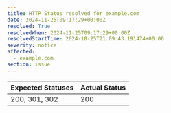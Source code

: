 ```yaml
---
title: HTTP Status resolved for example.com
date: 2024-11-25T09:17:29+00:00Z
resolved: True
resolvedWhen: 2024-11-25T09:17:29+00:00Z
resolvedStartTime: 2024-10-25T21:09:43.191474+00:00
severity: notice
affected:
  - example.com
section: issue
---
```


| Expected Statuses | Actual Status  |
|-------------------|----------------|
| 200, 301, 302 | 200 |
